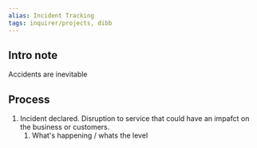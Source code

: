 ```yaml
---
alias: Incident Tracking
tags: inquirer/projects, dibb
---
```


## Intro note
Accidents are inevitable
## Process
1. Incident declared. Disruption to service that could have an impafct on the business or customers.
	1. What's happening / whats the level